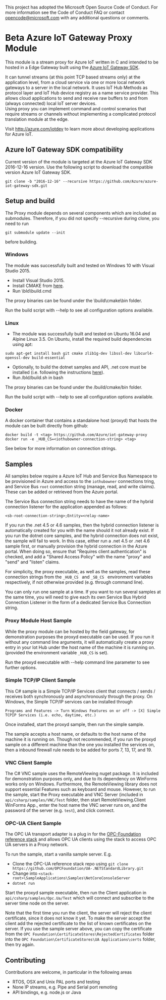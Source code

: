 This project has adopted the Microsoft Open Source Code of Conduct. For more information see the Code of Conduct FAQ or contact opencode@microsoft.com with any additional questions or comments.

# Beta Azure IoT Gateway Proxy Module

This module is a stream proxy for Azure IoT written in C and intended to be hosted in a Edge Gateway built using the
[Azure IoT Gateway SDK](https://github.com/Azure/azure-iot-gateway-sdk).  

It can tunnel streams (at this point TCP based streams only) at the application level, from a cloud service via one or more local
network gateways to a server in the local network.  It uses IoT Hub Methods as protocol layer and IoT Hub device registry as a name 
service provider. 
This allows cloud applications to send and receive raw buffers to and from (always connected) local IoT server devices.  
Using proxy you can implement command and control scenarios that require streams or channels without implementing a complicated
protocol translation module at the edge.  

Visit http://azure.com/iotdev to learn more about developing applications for Azure IoT.


## Azure IoT Gateway SDK compatibility

Current version of the module is targeted at the Azure IoT Gateway SDK 2016-12-16 version.
Use the following script to download the compatible version Azure IoT Gateway SDK.
```
git clone -b "2016-12-16" --recursive https://github.com/Azure/azure-iot-gateway-sdk.git
```

## Setup and build

The Proxy module depends on several components which are included as submodules. Therefore, if you did not specify --recursive during
clone, you need to run 
```
git submodule update --init
```
before building.

### Windows

The module was successfully built and tested on Windows 10 with Visual Studio 2015.

- Install Visual Studio 2015.
- Install CMAKE from [here](https://cmake.org/).  
- Run <repo-root>\bld\build.cmd

The proxy binaries can be found under the \build\cmake\bin folder.

Run the build script with --help to see all configuration options available.

### Linux

- The module was successfully built and tested on Ubuntu 16.04 and Alpine Linux 3.5. On Ubuntu, install the required build dependencies using apt:
```
sudo apt-get install bash git cmake zlib1g-dev libssl-dev libcurl4-openssl-dev build-essential
```
- Optionally, to build the dotnet samples and API, .net core must be installed (i.e. following the instructions 
[here](https://www.microsoft.com/net/core#linuxubuntu)).
- Run <repo-root>/bld/build.sh in bash

The proxy binaries can be found under the /build/cmake/bin folder.

Run the build script with --help to see all configuration options available.

### Docker

A docker container that contains a standalone host (proxyd) that hosts the module can be built directly from github:
```
docker build -t <tag> https://github.com/Azure/iot-gateway-proxy
docker run -e _HUB_CS=<iothubowner-connection-string> <tag>
```

See below for more information on connection strings.

## Samples

All samples below require a Azure IoT Hub and Service Bus Namespace to be provisioned in Azure and access to
the ```iothubowner``` connections tring, and Service Bus ```root``` connection string (manage, read, and write claims).  
These can be added or retrieved from the Azure portal.  

The Service Bus connection string needs to have the name of the hybrid connection listener for the application appended
as follows:

```
<sb-root-connection-string>;Entity=<relay-name> 
```

If you run the .net 4.5 or 4.6 samples, then the hybrid connection listener is automatically created for you with the name <relay-name>
should it not already exist.  If you run the dotnet core samples, and the hybrid connection does not exist, the sample will fail to work.
In this case, either run a .net 4.5 or .net 4.6 sample first, or manually provision the hybrid connection in the Azure portal.  When
doing so, ensure that "Requires client authentication" is checked, and add a "Shared Access Policy" with the name "proxy" and 
"send" and "listen" claims.

For simplicity, the proxy executable, as well as the samples, read these connection strings from the  ```_HUB_CS ``` and  ```_SB_CS ``` 
environment variables respectively, if not otherwise provided (e.g. through command line).  

You can only run one sample at a time.  If you want to run several samples at the same time, you will need to give each its own 
Service Bus Hybrid Connection Listener in the form of a dedicated Service Bus Connection string.

### Proxy Module Host Sample

While the proxy module can be hosted by the field gateway, for demonstration purposes the proxyd executable can be used.  If you run 
it without any command line arguments, it will automatically create a proxy entry in your Iot Hub under the host name of the machine
it is running on.  (provided the environment variable ```_HUB_CS``` is set).

Run the proxyd executable with --help command line parameter to see further options. 

### Simple TCP/IP Client Sample

This C# sample is a Simple TCP/IP Services client that connects / sends / receives both synchronously and 
asynchronously through the proxy.  On Windows, the Simple TCP/IP services can be installed through 

```
Programs and Features -> Turn Windows Features on or off -> [X] Simple TCPIP Services (i.e. echo, daytime, etc.)
```

Once installed, start the proxyd sample, then run the simple sample.  

The sample accepts a host name, or defaults to the host name of the machine it is running on.  Though not recommended,
if you run the proxyd sample on a different machine than the one you installed the services on, then a inbound firewall rule
needs to be added for ports 7, 13, 17, and 19.  

### VNC Client Sample

The C# VNC sample uses the RemoteViewing nuget package.  It is included for demonstration purposes only, and due to its
dependency on WinForms works only on Windows.  Furthermore, the RemoteViewing library does not support essential Features
such as keyboard and mouse.  However, to run the sample, start the Proxy executable and VNC Server (included in ```api/csharp/samples/VNC/Test```
folder, then start RemoteViewing.Client WinForms App., enter the host name the VNC server runs on, and the password
of the server (e.g. ```test```), and click connect.

### OPC-UA Client Sample

The OPC UA transport adapter is a plug in for the [OPC-Foundation reference stack](https://github.com/OPCFoundation/UA-.NETStandardLibrary)
and allows OPC UA clients using the stack to access OPC UA servers in a Proxy network.  

To run the sample, start a vanilla sample server.  E.g.
- Clone the OPC-UA reference stack repo using ```git clone https://github.com/OPCFoundation/UA-.NETStandardLibrary.git```
- Change into ```<stack-root>\SampleApplications\Samples\NetCoreConsoleServer```
- ```dotnet run```

Start the proxyd sample executable, then run the Client application in ```api/csharp/samples/Opc.Ua/Test``` which will connect and 
subscribe to the server time node on the server.

Note that the first time you run the client, the server will reject the client certificate, since it does not know it yet. 
To make the server accept the client add the rejected certificate to the list of known certificates on the server. 
If you use the sample server above, you can copy the certificate from the ```OPC Foundation\CertificateStores\RejectedCertificates```
folder into the ```OPC Foundation\CertificateStores\UA Applications\certs``` folder, then try again.

## Contributing

Contributions are welcome, in particular in the following areas 

- RTOS, OSX and Unix PAL ports and testing
- None IP streams, e.g. Pipe and Serial port remoting
- API bindings, e.g. node.js or Java

